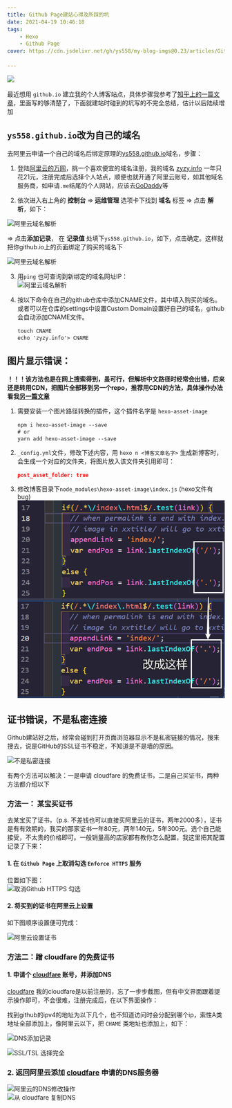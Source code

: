 ```yaml
---
title: Github Page建站心得及所踩的坑
date: 2021-04-19 10:46:18
tags:
    - Hexo
    - Github Page
cover: https://cdn.jsdelivr.net/gh/ys558/my-blog-imgs@0.23/articles/GithubPage建站心得及所踩的坑/cover.jpg

---
```

![](https://cdn.jsdelivr.net/gh/ys558/my-blog-imgs@0.23/articles/GithubPage建站心得及所踩的坑/cover.jpg
)

最近想用 `github.io` 建立我的个人博客站点，具体步骤我参考了[知乎上的一篇文章](https://zhuanlan.zhihu.com/p/26625249)，里面写的够清楚了，下面就建站时碰到的坑写的不完全总结，估计以后陆续增加

<!-- more -->

## `ys558.github.io`改为自己的域名

去阿里云申请一个自己的域名后绑定原理的[ys558.github.io](https://ys558.github.io/zyzy.github.io/)域名，步骤：

1. 登陆[阿里云的万网](https://wanwang.aliyun.com/domain/)，挑一个喜欢便宜的域名注册，我的域名 [zyzy.info](https://zyzy.info) 一年只花21元，注册完成后选择个人站点，顺便也就开通了阿里云账号，如其他域名服务商，如申请`.me`结尾的个人网站，应该去[GoDaddy](https://au.godaddy.com/)等

2. 依次进入右上角的 **控制台** => **运维管理** 选项卡下找到 **域名** 标签 => 点击 **解析**，如下：  

![阿里云域名解析](https://cdn.jsdelivr.net/gh/ys558/my-blog-imgs@0.21/articles/GithubPage建站心得及所踩的坑/old/02.png)

=> 点击**添加记录**， 在 **记录值** 处填下`ys558.github.io`，如下，点击确定。这样就把你github.io上的页面绑定了购买的域名下

![阿里云域名解析](https://cdn.jsdelivr.net/gh/ys558/my-blog-imgs@0.21/articles/GithubPage建站心得及所踩的坑/old/03.png)

3. 用`ping` 也可查询到新绑定的域名网址IP：  
![阿里云域名解析](https://cdn.jsdelivr.net/gh/ys558/my-blog-imgs@0.21/articles/GithubPage建站心得及所踩的坑/old/04.png)

4. 按以下命令在自己的github仓库中添加CNAME文件，其中填入购买的域名。或者可以在仓库的settings中设置Custom Domain设置好自己的域名，github会自动添加CNAME文件。
    ```shell
    touch CNAME
    echo 'zyzy.info'> CNAME
    ```


## 图片显示错误：

**！！！该方法也是在网上搜索得到，虽可行，但解析中文路径时经常会出错，后来还是转用CDN，把图片全部移到另一个repo，推荐用CDN的方法，具体操作办法看我[另一篇文章](https://zyzy.info/2021/04/22/%E5%8F%91%E7%8E%B0%E4%B8%80%E5%85%8D%E8%B4%B9CDN%EF%BC%8C%E6%88%91%E7%94%A8%E6%9D%A5%E5%AD%98%E8%AF%A5%E7%AB%99%E7%9A%84%E5%9B%BE/)**

1. 需要安装一个图片路径转换的插件，这个插件名字是 `hexo-asset-image`  

    ```shell
    npm i hexo-asset-image --save
    # or
    yarn add hexo-asset-image --save
    ```


2. `_config.yml`文件，修改下述内容，用 `hexo n <博客文章名字>` 生成新博客时，会生成一个对应的文件夹，将图片放入该文件夹引用即可：

    ```json
    post_asset_folder: true
    ```

3. 修改博客目录下`node_modules\hexo-asset-image\index.js` (hexo文件有bug)   
![阿里云域名解析](GithubPage建站心得及所踩的坑/05.png)


## 证书错误，不是私密连接

Github建站好之后，经常会碰到打开页面浏览器显示不是私密链接的情况，搜来搜去，说是GitHub的SSL证书不稳定，不知道是不是墙的原因。

![不是私密连接](https://cdn.jsdelivr.net/gh/ys558/my-blog-imgs@0.20/articles/GithubPage建站心得及所踩的坑/00.png)

有两个方法可以解决：一是申请 cloudfare 的免费证书，二是自己买证书，两种方法都介绍以下

### 方法一： 某宝买证书
去某宝买了证书，（p.s. 不差钱也可以直接买阿里云的证书，两年2000多），证书是有有效期的，我买的那家证书一年80元，两年140元，5年300元。选个自己能接受，不太贵的价格即可。一般销量高的店家都有教你怎么配置，我这里把其配置记录了下来：

#### 1. 在 `Github Page` 上取消勾选 `Enforce HTTPS` 服务

位置如下图：   
![取消Github HTTPS 勾选](https://cdn.jsdelivr.net/gh/ys558/my-blog-imgs@0.20/articles/GithubPage建站心得及所踩的坑/01.png)

#### 2. 将买到的证书在阿里云上设置

如下图顺序设置便可完成：

![阿里云设置证书](https://cdn.jsdelivr.net/gh/ys558/my-blog-imgs@0.20/articles/GithubPage建站心得及所踩的坑/01.png)

### 方法二：蹭 cloudfare 的免费证书
#### 1. 申请个 [cloudfare](https://www.cloudflare.com/zh-cn/) 账号，并添加DNS

[cloudfare](https://www.cloudflare.com/zh-cn/) 我的cloudfare是以前注册的，忘了一步步截图，但有中文界面跟着提示操作即可，不会很难，注册完成后，在以下界面操作：

找到github的ipv4的地址为以下几个，也不知道访问时会分配到哪个ip，索性A类地址全部添加上，像阿里云以下，把 `CHAME` 类地址也添加上，如下：   

![DNS添加记录](https://cdn.jsdelivr.net/gh/ys558/my-blog-imgs@0.20/articles/GithubPage建站心得及所踩的坑/03.png)


![ SSL/TSL 选择完全 ](https://cdn.jsdelivr.net/gh/ys558/my-blog-imgs@0.20/articles/GithubPage建站心得及所踩的坑/04.png)

### 2. 返回阿里云添加 [cloudfare](https://www.cloudflare.com/zh-cn/) 申请的DNS服务器


![阿里云的DNS修改操作](https://cdn.jsdelivr.net/gh/ys558/my-blog-imgs@0.20/articles/GithubPage建站心得及所踩的坑/05.png)   
![从 cloudfare 复制DNS ](https://cdn.jsdelivr.net/gh/ys558/my-blog-imgs@0.20/articles/GithubPage建站心得及所踩的坑/06.png)